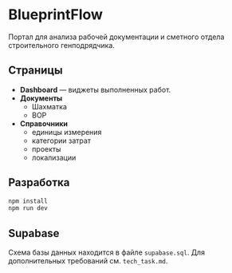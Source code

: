 # BlueprintFlow

Портал для анализа рабочей документации и сметного отдела строительного генподрядчика.

## Страницы
- **Dashboard** — виджеты выполненных работ.
- **Документы**
  - Шахматка
  - ВОР
- **Справочники**
  - единицы измерения
  - категории затрат
  - проекты
  - локализации

## Разработка
```bash
npm install
npm run dev
```

## Supabase
Схема базы данных находится в файле `supabase.sql`. Для дополнительных требований см. `tech_task.md`.
